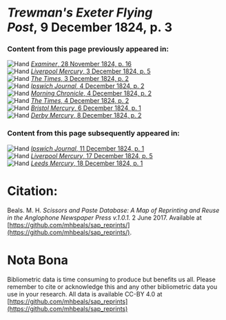 # *Trewman's Exeter Flying Post*, 9 December 1824, p. 3  
  
### Content from this page previously appeared in:  
![Hand](http://scissorsandpaste.net/wp-content/uploads/2017/06/smallhandpointer.png) [*Examiner*, 28 November 1824, p. 16](https://mhbeals.github.io/sap_html/Examiner/Examiner-28-November-1824-p-16)  
![Hand](http://scissorsandpaste.net/wp-content/uploads/2017/06/smallhandpointer.png) [*Liverpool Mercury*, 3 December 1824, p. 5](https://mhbeals.github.io/sap_html/Liverpool-Mercury/Liverpool-Mercury-3-December-1824-p-5)  
![Hand](http://scissorsandpaste.net/wp-content/uploads/2017/06/smallhandpointer.png) [*The Times*, 3 December 1824, p. 2](https://mhbeals.github.io/sap_html/The-Times/The-Times-3-December-1824-p-2)  
![Hand](http://scissorsandpaste.net/wp-content/uploads/2017/06/smallhandpointer.png) [*Ipswich Journal*, 4 December 1824, p. 2](https://mhbeals.github.io/sap_html/Ipswich-Journal/Ipswich-Journal-4-December-1824-p-2)  
![Hand](http://scissorsandpaste.net/wp-content/uploads/2017/06/smallhandpointer.png) [*Morning Chronicle*, 4 December 1824, p. 2](https://mhbeals.github.io/sap_html/Morning-Chronicle/Morning-Chronicle-4-December-1824-p-2)  
![Hand](http://scissorsandpaste.net/wp-content/uploads/2017/06/smallhandpointer.png) [*The Times*, 4 December 1824, p. 2](https://mhbeals.github.io/sap_html/The-Times/The-Times-4-December-1824-p-2)  
![Hand](http://scissorsandpaste.net/wp-content/uploads/2017/06/smallhandpointer.png) [*Bristol Mercury*, 6 December 1824, p. 1](https://mhbeals.github.io/sap_html/Bristol-Mercury/Bristol-Mercury-6-December-1824-p-1)  
![Hand](http://scissorsandpaste.net/wp-content/uploads/2017/06/smallhandpointer.png) [*Derby Mercury*, 8 December 1824, p. 2](https://mhbeals.github.io/sap_html/Derby-Mercury/Derby-Mercury-8-December-1824-p-2)  
  
### Content from this page subsequently appeared in:  
![Hand](http://scissorsandpaste.net/wp-content/uploads/2017/06/smallhandpointer.png) [*Ipswich Journal*, 11 December 1824, p. 1](https://mhbeals.github.io/sap_html/Ipswich-Journal/Ipswich-Journal-11-December-1824-p-1)  
![Hand](http://scissorsandpaste.net/wp-content/uploads/2017/06/smallhandpointer.png) [*Liverpool Mercury*, 17 December 1824, p. 5](https://mhbeals.github.io/sap_html/Liverpool-Mercury/Liverpool-Mercury-17-December-1824-p-5)  
![Hand](http://scissorsandpaste.net/wp-content/uploads/2017/06/smallhandpointer.png) [*Leeds Mercury*, 18 December 1824, p. 1](https://mhbeals.github.io/sap_html/Leeds-Mercury/Leeds-Mercury-18-December-1824-p-1)  


# Citation: 

Beals. M. H. *Scissors and Paste Database: A Map of Reprinting and Reuse in the Anglophone Newspaper Press v.1.0.1.* 2 June 2017. Available at [https://github.com/mhbeals/sap_reprints/](https://github.com/mhbeals/sap_reprints/). 

# Nota Bona

Bibliometric data is time consuming to produce but benefits us all. Please remember to cite or acknowledge this and any other bibliometric data you use in your research. All data is available CC-BY 4.0 at [https://github.com/mhbeals/sap_reprints](https://github.com/mhbeals/sap_reprints)